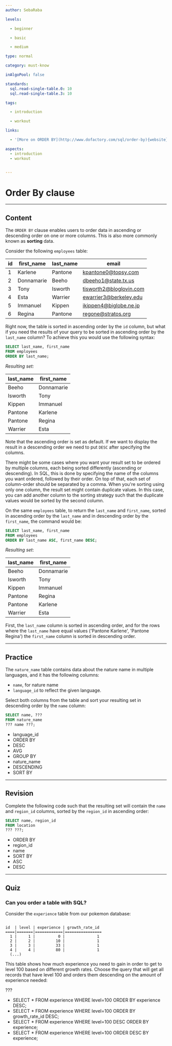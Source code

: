 ```yaml
---
author: SebaRaba

levels:

  - beginner

  - basic

  - medium

type: normal

category: must-know

inAlgoPool: false

standards:
  sql.read-single-table.0: 10
  sql.read-single-table.3: 10

tags:

  - introduction

  - workout

links:

  - '[More on ORDER BY](http://www.dofactory.com/sql/order-by){website}'

aspects:
  - introduction
  - workout


---
```


# Order By clause

---
## Content

The `ORDER BY` clause enables users to order data in ascending or descending order on one or more columns. This is also more commonly known as **sorting** data.

Consider the following `employees` table:

| id  | first_name | last_name | email                   |
| --- | ---------- | --------- | ----------------------- |
| 1   | Karlene    | Pantone   | kpantone0@topsy.com     |
| 2   | Donnamarie | Beeho     | dbeeho1@state.tx.us     |
| 3   | Tony       | Isworth   | tisworth2@bloglovin.com |
| 4   | Esta       | Warrier   | ewarrier3@berkeley.edu  |
| 5   | Immanuel   | Kippen    | ikippen4@biglobe.ne.jp  |
| 6   | Regina     | Pantone   | regone@stratos.org      |

Right now, the table is sorted in ascending order by the `id` column, but what if you need the results of your query to be sorted in ascending order by the `last_name` column? To achieve this you would use the following syntax: 

```sql
SELECT last_name, first_name
FROM employees
ORDER BY last_name;
```

*Resulting set:*

| last_name | first_name |
| --------- | ---------- |
| Beeho     | Donnamarie |
| Isworth   | Tony       |
| Kippen    | Immanuel   |
| Pantone   | Karlene    |
| Pantone   | Regina     |
| Warrier   | Esta       |

Note that the ascending order is set as default. If we want to display the result in a descending order we need to put `DESC` after specifying the columns.

There might be some cases where you want your result set to be ordered by multiple columns, each being sorted differently (ascending or descending). In SQL, this is done by specifying the name of the columns you want ordered, followed by their order. On top of that, each set of column-order should be separated by a comma. When you're sorting using only one column, the result set might contain duplicate values. In this case, you can add another column to the sorting strategy such that the duplicate values would be sorted by the second column.

On the same `employees` table, to return the `last_name` and `first_name`, sorted in ascending order by the `last_name` and in descending order by the `first_name`, the command would be:

```sql
SELECT last_name, first_name
FROM employees
ORDER BY last_name ASC, first_name DESC;
```

*Resulting set*:

| last_name | first_name |
| --------- | ---------- |
| Beeho     | Donnamarie |
| Isworth   | Tony       |
| Kippen    | Immanuel   |
| Pantone   | Regina     |
| Pantone   | Karlene    |
| Warrier   | Esta       |

First, the `last_name` column is sorted in ascending order, and for the rows where the `last_name` have equal values ('Pantone Karlene', 'Pantone Regina') the `first_name` column is sorted in descending order.

---
## Practice

The `nature_name` table contains data about the nature name in multiple languages, and it has the following columns:
* `name`, for nature name
* `language_id` to reflect the given language.

Select both columns from the table and sort your resulting set in descending order by the `name` column:

```sql
SELECT name, ???
FROM nature_name
??? name ???;
```

* language_id
* ORDER BY
* DESC
* AVG
* GROUP BY
* nature_name
* DESCENDING
* SORT BY

---
## Revision

Complete the following code such that the resulting set will contain the `name` and `region_id` columns, sorted by the `region_id` in ascending order:

```sql
SELECT name, region_id
FROM location
??? ???;
```

* ORDER BY
* region_id
* name
* SORT BY
* ASC
* DESC

---
## Quiz 
### Can you order a table with SQL?
Consider the `experience` table from our pokemon database:

```

id  | level | experience | growth_rate_id
====|=======|============|================
  1 |     1 |          0 |              1
  2 |     2 |         10 |              1
  3 |     3 |         33 |              1
  4 |     4 |         80 |              1
  (...)

```

This table shows how much experience you need to gain in order to get to level 100 based on different growth rates. Choose the query that will get all records that have level 100 and orders them descending on the amount of experience needed:

 ???

* SELECT * FROM experience WHERE level=100 ORDER BY experience DESC;
* SELECT * FROM experience WHERE level=100 ORDER BY growth_rate_id DESC;
* SELECT * FROM experience WHERE level=100 DESC ORDER BY experience;
* SELECT * FROM experience WHERE level=100 ORDER DESC BY experience;
 
 

